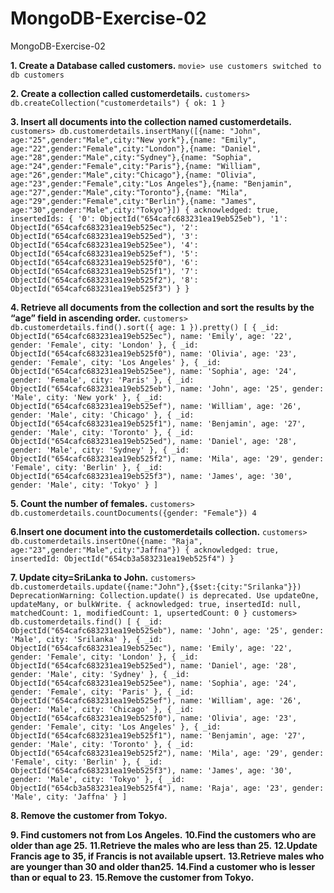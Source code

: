 # MongoDB-Exercise-02
MongoDB-Exercise-02

**1. Create a Database called customers.**
``movie> use customers
switched to db customers``

**2. Create a collection called customerdetails.**
``customers> db.createCollection("customerdetails")
{ ok: 1 }``

**3. Insert all documents into the collection named   customerdetails.**
``customers> db.customerdetails.insertMany([{name: "John", age:"25",gender:"Male",city:"New york"},{name: "Emily", age:"22",gender:"Female",city:"London"},{name: "Daniel", age:"28",gender:"Male",city:"Sydney"},{name: "Sophia", age:"24",gender:"Female",city:"Paris"},{name: "William", age:"26",gender:"Male",city:"Chicago"},{name: "Olivia", age:"23",gender:"Female",city:"Los Angeles"},{name: "Benjamin", age:"27",gender:"Male",city:"Toronto"},{name: "Mila", age:"29",gender:"Female",city:"Berlin"},{name: "James", age:"30",gender:"Male",city:"Tokyo"}])
{
  acknowledged: true,
  insertedIds: {
    '0': ObjectId("654cafc683231ea19eb525eb"),
    '1': ObjectId("654cafc683231ea19eb525ec"),
    '2': ObjectId("654cafc683231ea19eb525ed"),
    '3': ObjectId("654cafc683231ea19eb525ee"),
    '4': ObjectId("654cafc683231ea19eb525ef"),
    '5': ObjectId("654cafc683231ea19eb525f0"),
    '6': ObjectId("654cafc683231ea19eb525f1"),
    '7': ObjectId("654cafc683231ea19eb525f2"),
    '8': ObjectId("654cafc683231ea19eb525f3")
  }
}
``

**4. Retrieve all documents from the collection and sort the results by the “age” field    in ascending order.**
``customers> db.customerdetails.find().sort({ age: 1 }).pretty()
[
  {
    _id: ObjectId("654cafc683231ea19eb525ec"),
    name: 'Emily',
    age: '22',
    gender: 'Female',
    city: 'London'
  },
  {
    _id: ObjectId("654cafc683231ea19eb525f0"),
    name: 'Olivia',
    age: '23',
    gender: 'Female',
    city: 'Los Angeles'
  },
  {
    _id: ObjectId("654cafc683231ea19eb525ee"),
    name: 'Sophia',
    age: '24',
    gender: 'Female',
    city: 'Paris'
  },
  {
    _id: ObjectId("654cafc683231ea19eb525eb"),
    name: 'John',
    age: '25',
    gender: 'Male',
    city: 'New york'
  },
  {
    _id: ObjectId("654cafc683231ea19eb525ef"),
    name: 'William',
    age: '26',
    gender: 'Male',
    city: 'Chicago'
  },
  {
    _id: ObjectId("654cafc683231ea19eb525f1"),
    name: 'Benjamin',
    age: '27',
    gender: 'Male',
    city: 'Toronto'
  },
  {
    _id: ObjectId("654cafc683231ea19eb525ed"),
    name: 'Daniel',
    age: '28',
    gender: 'Male',
    city: 'Sydney'
  },
  {
    _id: ObjectId("654cafc683231ea19eb525f2"),
    name: 'Mila',
    age: '29',
    gender: 'Female',
    city: 'Berlin'
  },
  {
    _id: ObjectId("654cafc683231ea19eb525f3"),
    name: 'James',
    age: '30',
    gender: 'Male',
    city: 'Tokyo'
  }
]
``

**5. Count the number of females.**
``customers> db.customerdetails.countDocuments({gender: "Female"})
4
``

**6.Insert one document into the customerdetails collection.**
``customers> db.customerdetails.insertOne({name: "Raja", age:"23",gender:"Male",city:"Jaffna"})
{
  acknowledged: true,
  insertedId: ObjectId("654cb3a583231ea19eb525f4")
}
``

**7. Update city=SriLanka to John.**
``
customers> db.customerdetails.update({name:"John"},{$set:{city:"Srilanka"}})
DeprecationWarning: Collection.update() is deprecated. Use updateOne, updateMany, or bulkWrite.
{
  acknowledged: true,
  insertedId: null,
  matchedCount: 1,
  modifiedCount: 1,
  upsertedCount: 0
}
customers> db.customerdetails.find()
[
  {
    _id: ObjectId("654cafc683231ea19eb525eb"),
    name: 'John',
    age: '25',
    gender: 'Male',
    city: 'Srilanka'
  },
  {
    _id: ObjectId("654cafc683231ea19eb525ec"),
    name: 'Emily',
    age: '22',
    gender: 'Female',
    city: 'London'
  },
  {
    _id: ObjectId("654cafc683231ea19eb525ed"),
    name: 'Daniel',
    age: '28',
    gender: 'Male',
    city: 'Sydney'
  },
  {
    _id: ObjectId("654cafc683231ea19eb525ee"),
    name: 'Sophia',
    age: '24',
    gender: 'Female',
    city: 'Paris'
  },
  {
    _id: ObjectId("654cafc683231ea19eb525ef"),
    name: 'William',
    age: '26',
    gender: 'Male',
    city: 'Chicago'
  },
  {
    _id: ObjectId("654cafc683231ea19eb525f0"),
    name: 'Olivia',
    age: '23',
    gender: 'Female',
    city: 'Los Angeles'
  },
  {
    _id: ObjectId("654cafc683231ea19eb525f1"),
    name: 'Benjamin',
    age: '27',
    gender: 'Male',
    city: 'Toronto'
  },
  {
    _id: ObjectId("654cafc683231ea19eb525f2"),
    name: 'Mila',
    age: '29',
    gender: 'Female',
    city: 'Berlin'
  },
  {
    _id: ObjectId("654cafc683231ea19eb525f3"),
    name: 'James',
    age: '30',
    gender: 'Male',
    city: 'Tokyo'
  },
  {
    _id: ObjectId("654cb3a583231ea19eb525f4"),
    name: 'Raja',
    age: '23',
    gender: 'Male',
    city: 'Jaffna'
  }
]
``

**8. Remove the customer from Tokyo.**

**9.  Find customers not from Los Angeles.**
**10.Find the customers who are older than age 25.**
**11.Retrieve the males who are less than 25.**
**12.Update Francis age to 35, if Francis is not available upsert.**
**13.Retrieve males who are younger than 30 and older than25.**
**14.Find a customer who is lesser than or equal to 23.**
**15.Remove the customer from Tokyo.**

